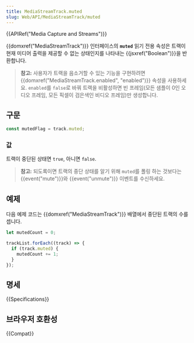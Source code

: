 ```yaml
---
title: MediaStreamTrack.muted
slug: Web/API/MediaStreamTrack/muted
---
```


{{APIRef("Media Capture and Streams")}}

{{domxref("MediaStreamTrack")}} 인터페이스의 **`muted`** 읽기 전용 속성은 트랙이 현재 미디어 출력을 제공할 수 없는 상태인지를 나타내는 {{jsxref("Boolean")}}을 반환합니다.

> **참고:** 사용자가 트랙을 음소거할 수 있는 기능을 구현하려면 {{domxref("MediaStreamTrack.enabled", "enabled")}} 속성을 사용하세요. `enabled`를 `false`로 바꿔 트랙을 비활성하면 빈 프레임(모든 샘플이 0인 오디오 프레임, 모든 픽셀이 검은색인 비디오 프레임)만 생성합니다.

## 구문

```js
const mutedFlag = track.muted;
```

### 값

트랙이 중단된 상태면 `true`, 아니면 `false`.

> **참고:** 되도록이면 트랙의 중단 상태를 알기 위해 `muted`를 폴링 하는 것보다는 {{event("mute")}}와 {{event("unmute")}} 이벤트를 수신하세요.

## 예제

다음 예제 코드는 {{domxref("MediaStreamTrack")}} 배열에서 중단된 트랙의 수를 셉니다.

```js
let mutedCount = 0;

trackList.forEach((track) => {
  if (track.muted) {
    mutedCount += 1;
  }
});
```

## 명세

{{Specifications}}

## 브라우저 호환성

{{Compat}}
